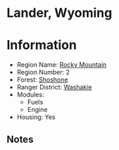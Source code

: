 
Lander, Wyoming
===============
  
# Information  
* Region Name: [Rocky Mountain]()  
* Region Number: 2  
* Forest: [Shoshone](http://www.fs.usda.gov/shoshone)  
* Ranger District: [Washakie]()  
* Modules:  
  - Fuels  
  - Engine  
* Housing: Yes  
  
## Notes

